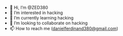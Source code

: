 - 👋 Hi, I’m @ZED380
- 👀 I’m interested in hacking
- 🌱 I’m currently learning hacking
- 💞️ I’m looking to collaborate on hacking
- 📫 How to reach me (danielferdinand380@gmail.com)

<!---
ZED380/ZED380 is a ✨ special ✨ repository because its `README.md` (this file) appears on your GitHub profile.
You can click the Preview link to take a look at your changes.
--->
